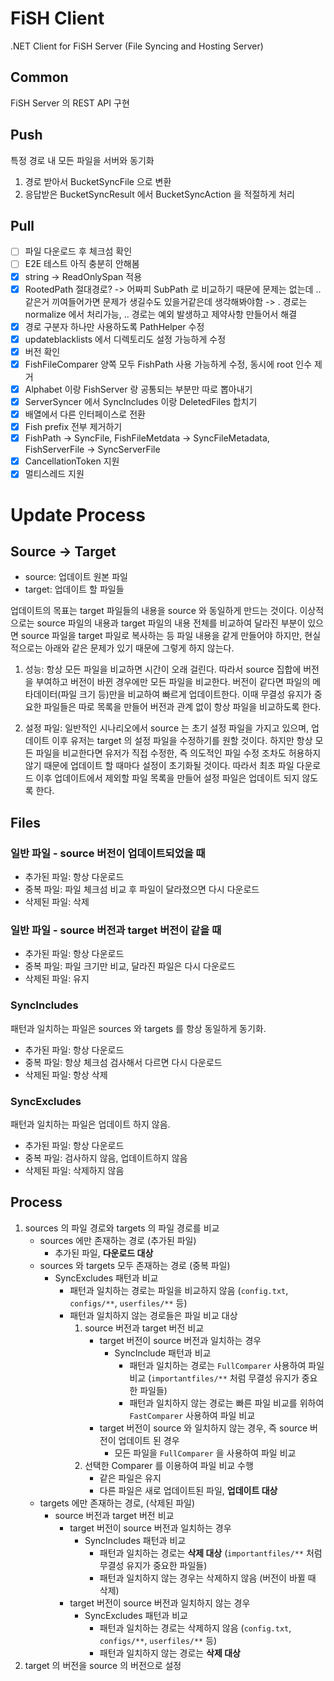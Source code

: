 # FiSH Client

.NET Client for FiSH Server (File Syncing and Hosting Server)

## Common

FiSH Server 의 REST API 구현

## Push

특정 경로 내 모든 파일을 서버와 동기화

1. 경로 받아서 BucketSyncFile 으로 변환
2. 응답받은 BucketSyncResult 에서 BucketSyncAction 을 적절하게 처리

## Pull

- [ ] 파일 다운로드 후 체크섬 확인
- [ ] E2E 테스트 아직 충분히 안해봄
- [x] string -> ReadOnlySpan<char> 적용
- [x] RootedPath 절대경로? -> 어짜피 SubPath 로 비교하기 때문에 문제는 없는데 .. 같은거 끼여들어가면 문제가 생길수도 있을거같은데 생각해봐야함 -> . 경로는 normalize 에서 처리가능, .. 경로는 예외 발생하고 제약사항 만들어서 해결
- [x] 경로 구분자 하나만 사용하도록 PathHelper 수정
- [x] updateblacklists 에서 디렉토리도 설정 가능하게 수정
- [x] 버전 확인
- [x] FishFileComparer 양쪽 모두 FishPath 사용 가능하게 수정, 동시에 root 인수 제거 
- [x] Alphabet 이랑 FishServer 랑 공통되는 부분만 따로 뽑아내기
- [x] ServerSyncer 에서 SyncIncludes 이랑 DeletedFiles 합치기
- [x] 배열에서 다른 인터페이스로 전환 
- [x] Fish prefix 전부 제거하기 
- [x] FishPath -> SyncFile, FishFileMetdata -> SyncFileMetadata, FishServerFile -> SyncServerFile
- [x] CancellationToken 지원 
- [x] 멀티스레드 지원

# Update Process

## Source -> Target

- source: 업데이트 원본 파일
- target: 업데이트 할 파일들

업데이트의 목표는 target 파일들의 내용을 source 와 동일하게 만드는 것이다. 이상적으로는 source 파일의 내용과 target 파일의 내용 전체를 비교하여 달라진 부분이 있으면 source 파일을 target 파일로 복사하는 등 파일 내용을 같게 만들어야 하지만, 현실적으로는 아래와 같은 문제가 있기 때문에 그렇게 하지 않는다. 

1. 성능: 항상 모든 파일을 비교하면 시간이 오래 걸린다. 따라서 source 집합에 버전을 부여하고 버전이 바뀐 경우에만 모든 파일을 비교한다. 버전이 같다면 파일의 메타데이터(파일 크기 등)만을 비교하여 빠르게 업데이트한다. 이때 무결성 유지가 중요한 파일들은 따로 목록을 만들어 버전과 관계 없이 항상 파일을 비교하도록 한다. 

2. 설정 파일: 일반적인 시나리오에서 source 는 초기 설정 파일을 가지고 있으며, 업데이트 이후 유저는 target 의 설정 파일을 수정하기를 원할 것이다. 하지만 항상 모든 파일을 비교한다면 유저가 직접 수정한, 즉 의도적인 파일 수정 조차도 허용하지 않기 때문에 업데이트 할 때마다 설정이 초기화될 것이다. 따라서 최초 파일 다운로드 이후 업데이트에서 제외할 파일 목록을 만들어 설정 파일은 업데이트 되지 않도록 한다.

## Files

### 일반 파일 - source 버전이 업데이트되었을 때

- 추가된 파일: 항상 다운로드
- 중복 파일: 파일 체크섬 비교 후 파일이 달라졌으면 다시 다운로드
- 삭제된 파일: 삭제

### 일반 파일 - source 버전과 target 버전이 같을 때

- 추가된 파일: 항상 다운로드
- 중복 파일: 파일 크기만 비교, 달라진 파일은 다시 다운로드
- 삭제된 파일: 유지

### SyncIncludes

패턴과 일치하는 파일은 sources 와 targets 를 항상 동일하게 동기화. 

- 추가된 파일: 항상 다운로드
- 중복 파일: 항상 체크섬 검사해서 다르면 다시 다운로드
- 삭제된 파일: 항상 삭제

### SyncExcludes

패턴과 일치하는 파일은 업데이트 하지 않음.

- 추가된 파일: 항상 다운로드
- 중복 파일: 검사하지 않음, 업데이트하지 않음
- 삭제된 파일: 삭제하지 않음

## Process

1. sources 의 파일 경로와 targets 의 파일 경로를 비교
    - sources 에만 존재하는 경로 (추가된 파일)
        - 추가된 파일, **다운로드 대상**
    - sources 와 targets 모두 존재하는 경로 (중복 파일)
        - SyncExcludes 패턴과 비교
            - 패턴과 일치하는 경로는 파일을 비교하지 않음 (`config.txt`, `configs/**`, `userfiles/**` 등)
            - 패턴과 일치하지 않는 경로들은 파일 비교 대상
                1. source 버전과 target 버전 비교
                    - target 버전이 source 버전과 일치하는 경우
                        - SyncInclude 패턴과 비교
                            - 패턴과 일치하는 경로는 `FullComparer` 사용하여 파일 비교 (`importantfiles/**` 처럼 무결성 유지가 중요한 파일들)
                            - 패턴과 일치하지 않는 경로는 빠른 파일 비교를 위하여 `FastComparer` 사용하여 파일 비교
                    - target 버전이 source 와 일치하지 않는 경우, 즉 source 버전이 업데이트 된 경우
                        - 모든 파일을 `FullComparer` 을 사용하여 파일 비교
                2. 선택한 Comparer 를 이용하여 파일 비교 수행
                    - 같은 파일은 유지
                    - 다른 파일은 새로 업데이트된 파일, **업데이트 대상**
    - targets 에만 존재하는 경로, (삭제된 파일)
        - source 버전과 target 버전 비교
            - target 버전이 source 버전과 일치하는 경우
                - SyncIncludes 패턴과 비교
                    - 패턴과 일치하는 경로는 **삭제 대상** (`importantfiles/**` 처럼 무결성 유지가 중요한 파일들)
                    - 패턴과 일치하지 않는 경우는 삭제하지 않음 (버전이 바뀔 때 삭제)
            - target 버전이 source 버전과 일치하지 않는 경우
                - SyncExcludes 패턴과 비교
                    - 패턴과 일치하는 경로는 삭제하지 않음 (`config.txt`, `configs/**`, `userfiles/**` 등)
                    - 패턴과 일치하지 않는 경로는 **삭제 대상**
2. target 의 버전을 source 의 버전으로 설정

